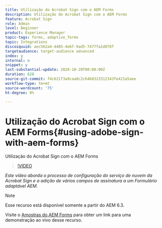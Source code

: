 ```yaml
---
title: Utilização do Acrobat Sign com o AEM Forms
description: Utilização do Acrobat Sign com o AEM Forms
feature: Acrobat Sign
role: Admin
level: Beginner
product: Experience Manager
topic-tags: forms, adaptive_forms
topic: Integrations
discoiquuid: aec562a4-4405-4e6f-9ad5-7477fa1d078f
targetaudience: target-audience advanced
index: y
internal: n
snippet: y
last-substantial-update: 2020-10-20T00:00:00Z
duration: 628
source-git-commit: f4c621f3a9caa8c2c64b8323312343fe421a5aee
workflow-type: tm+mt
source-wordcount: '75'
ht-degree: 0%

---
```



# Utilização do Acrobat Sign com o AEM Forms{#using-adobe-sign-with-aem-forms}

Utilização do Acrobat Sign com o AEM Forms

>[!VIDEO](https://video.tv.adobe.com/v/18696?quality=12&learn=on)

*Este vídeo aborda o processo de configuração do serviço de nuvem da Acrobat Sign e a adição de vários campos de assinatura a um Formulário adaptável AEM.*

>[!NOTE]
>
>Esse recurso está disponível somente a partir do AEM 6.3.

Visite o [Amostras do AEM Forms](https://forms.enablementadobe.com/content/samples/samples.html?query=0#formsandsign) para obter um link para uma demonstração ao vivo desse recurso.
